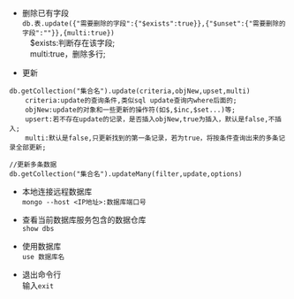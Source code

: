 * 删除已有字段  
`db.表.update({"需要删除的字段":{"$exists":true}},{"$unset":{"需要删除的字段":""}},{multi:true})`  
&emsp;$exists:判断存在该字段;  
&emsp;multi:true，删除多行;

* 更新  

```
db.getCollection("集合名").update(criteria,objNew,upset,multi)
    criteria:update的查询条件,类似sql update查询内where后面的;
    objNew:update的对象和一些更新的操作符(如$,$inc,$set...)等;
    upsert:若不存在update的记录，是否插入objNew,true为插入，默认是false,不插入;
    multi:默认是false,只更新找到的第一条记录，若为true，将按条件查询出来的多条记录全部更新;

//更新多条数据
db.getCollection("集合名").updateMany(filter,update,options)

```

* 本地连接远程数据库  
`mongo --host <IP地址>:数据库端口号`

* 查看当前数据库服务包含的数据仓库  
`show dbs`

* 使用数据库  
`use 数据库名`

* 退出命令行  
输入`exit`
